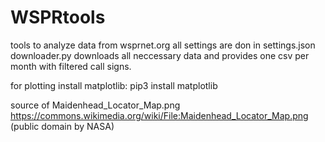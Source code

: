 # WSPRtools
tools to analyze data from wsprnet.org
all settings are don in settings.json
downloader.py downloads all neccessary data and provides one csv per month with filtered call signs.

for plotting install matplotlib: pip3 install matplotlib


source of Maidenhead_Locator_Map.png https://commons.wikimedia.org/wiki/File:Maidenhead_Locator_Map.png (public domain by NASA)